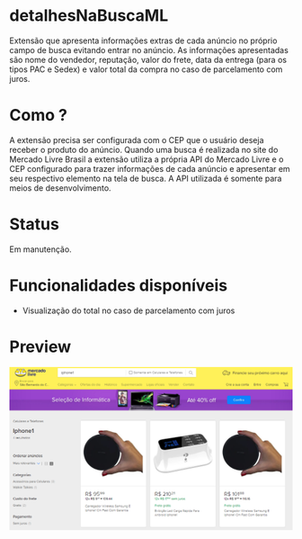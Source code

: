 # detalhesNaBuscaML
Extensão que apresenta informações extras de cada anúncio no próprio campo de busca evitando entrar no anúncio. As informações apresentadas são nome do vendedor, reputação, valor do frete, data da entrega (para os tipos PAC e Sedex) e valor total da compra no caso de parcelamento com juros.

# Como ?
A extensão precisa ser configurada com o CEP que o usuário deseja receber o produto do anúncio. Quando uma busca é realizada no site do Mercado Livre Brasil a extensão utiliza a própria API do Mercado Livre e o CEP configurado para trazer informações de cada anúncio e apresentar em seu respectivo elemento na tela de busca. A API utilizada é somente para meios de desenvolvimento.

# Status
Em manutenção.

# Funcionalidades disponíveis
* Visualização do total no caso de parcelamento com juros 

# Preview
![Preview 1](docs/preview_01.png)
